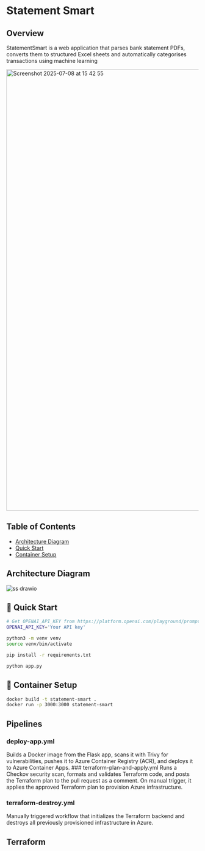 # Statement Smart

## Overview

StatementSmart is a web application that parses bank statement PDFs, converts them to structured Excel sheets and
automatically categorises transactions using machine learning

<img width="1156" alt="Screenshot 2025-07-08 at 15 42 55" src="https://github.com/user-attachments/assets/1a4a614d-0db3-4ec3-9f0a-a639b54138dc" />

## Table of Contents

- [Architecture Diagram](#architecture-diagram)
- [Quick Start](#quick-start)
- [Container Setup](#container-setup)

## Architecture Diagram

![ss drawio](https://github.com/user-attachments/assets/b8922449-f701-4f45-b6d8-efe7bc99aa40)

## 🚀 Quick Start
```bash
# Get OPENAI_API_KEY from https://platform.openai.com/playground/prompts and add to .env file.
OPENAI_API_KEY='Your API key'

python3 -m venv venv
source venv/bin/activate

pip install -r requirements.txt

python app.py
```

## 🐳 Container Setup
```bash
docker build -t statement-smart .
docker run -p 3000:3000 statement-smart 
```


## Pipelines
### deploy-app.yml
  Builds a Docker image from the Flask app, scans it with Trivy for vulnerabilities, pushes it to Azure Container Registry (ACR), and deploys it to Azure Container Apps.
### terraform-plan-and-apply.yml
  Runs a Checkov security scan, formats and validates Terraform code, and posts the Terraform plan to the pull request as a comment. On manual trigger, it applies the approved       Terraform plan to provision Azure infrastructure.
### terraform-destroy.yml
  Manually triggered workflow that initializes the Terraform backend and destroys all previously provisioned infrastructure in Azure.


## Terraform





